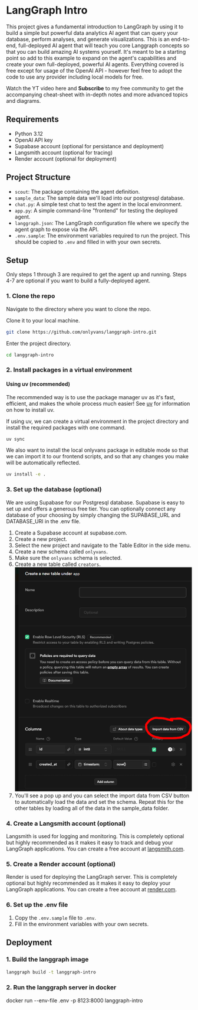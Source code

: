 # LangGraph Intro

This project gives a fundamental introduction to LangGraph by using it to build a simple but powerful data analytics AI agent that can query your database, perform analyses, and generate visualizations. This is an end-to-end, full-deployed AI agent that will teach you core Langgraph concepts so that you can build amazing AI systems yourself. It's meant to be a starting point so add to this example to expand on the agent's capabilities and create your own full-deployed, powerful AI agents. Everything covered is free except for usage of the OpenAI API - however feel free to adopt the code to use any provider including local models for free.

Watch the YT video here and **Subscribe** to my free community to get the accompanying cheat-sheet with in-depth notes and more advanced topics and diagrams.

## Requirements

- Python 3.12
- OpenAI API key
- Supabase account (optional for persistance and deployment)
- Langsmith account (optional for tracing)
- Render account (optional for deployment)

## Project Structure

- `scout`: The package containing the agent definition.
- `sample_data`: The sample data we'll load into our postgresql database.
- `chat.py`: A simple test chat to test the agent in the local environment.
- `app.py`: A simple command-line "frontend" for testing the deployed agent.
- `langgraph.json`: The LangGraph configuration file where we specify the agent graph to expose via the API.
- `.env.sample`: The environment variables required to run the project. This should be copied to `.env` and filled in with your own secrets.

## Setup

Only steps 1 through 3 are required to get the agent up and running. Steps 4-7 are optional if you want to build a fully-deployed agent.

### 1. Clone the repo

Navigate to the directory where you want to clone the repo.

Clone it to your local machine.

```bash
git clone https://github.com/onlyvans/langgraph-intro.git
```

Enter the project directory.

```bash
cd langgraph-intro
```

### 2. Install packages in a virtual environment

#### Using uv (recommended)

The recommended way is to use the package manager uv as it's fast, efficient, and makes the whole process much easier! See [uv](https://github.com/onlyvans/uv) for information on how to install uv.

If using uv, we can create a virtual environment in the project directory and install the required packages with one command.

```bash
uv sync
```

We also want to install the local onlyvans package in editable mode so that we can import it to our frontend scripts, and so that any changes you make will be automatically reflected.

```bash
uv install -e .
```

### 3. Set up the database (optional)

We are using Supabase for our Postgresql database. Supabase is easy to set up and offers a generous free tier. You can optionally connect any database of your choosing by simply changing the SUPABASE_URL and DATABASE_URI in the .env file.

1. Create a Supabase account at supabase.com.
2. Create a new project.
3. Select the new project and navigate to the Table Editor in the side menu.
4. Create a new schema called `onlyvans`.
5. Make sure the `onlyvans` schema is selected.
6. Create a new table called `creators`.
![alt text](static/import_csv.png)
7. You'll see a pop up and you can select the import data from CSV button to automatically load the data and set the schema. Repeat this for the other tables by loading all of the data in the sample_data folder.

### 4. Create a Langsmith account (optional)

Langsmith is used for logging and monitoring. This is completely optional but highly recommended as it makes it easy to track and debug your LangGraph applications. You can create a free account at [langsmith.com](https://langsmith.com/).

### 5. Create a Render account (optional)

Render is used for deploying the LangGraph server. This is completely optional but highly recommended as it makes it easy to deploy your LangGraph applications. You can create a free account at [render.com](https://render.com/).

### 6. Set up the .env file

1. Copy the `.env.sample` file to `.env`.
2. Fill in the environment variables with your own secrets.

## Deployment

### 1. Build the langgraph image

```bash
langgraph build -t langgraph-intro
```

### 2. Run the langgraph server in docker

docker run --env-file .env -p 8123:8000 langgraph-intro

